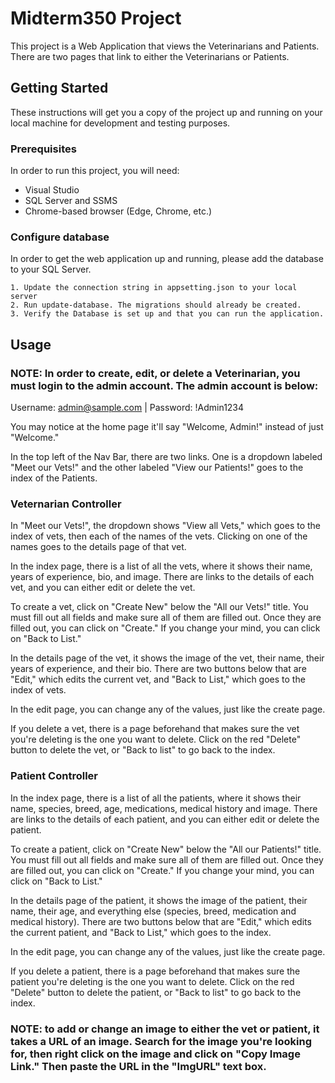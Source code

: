 # Midterm350 Project

This project is a Web Application that views the Veterinarians and Patients. There are two pages that link to either the Veterinarians or Patients.

## Getting Started

These instructions will get you a copy of the project up and running on your local machine for development and testing purposes.

### Prerequisites

In order to run this project, you will need:

* Visual Studio
* SQL Server and SSMS
* Chrome-based browser (Edge, Chrome, etc.)

### Configure database

In order to get the web application up and running, please add the database to your SQL Server.

```
1. Update the connection string in appsetting.json to your local server
2. Run update-database. The migrations should already be created.
3. Verify the Database is set up and that you can run the application.
```

## Usage

### NOTE: In order to create, edit, or delete a Veterinarian, you must login to the admin account. The admin account is below:

Username: admin@sample.com | Password: !Admin1234

You may notice at the home page it'll say "Welcome, Admin!" instead of just "Welcome."

In the top left of the Nav Bar, there are two links. One is a dropdown labeled "Meet our Vets!" and the other labeled "View our Patients!" goes to the index of the Patients.

### Veternarian Controller

In "Meet our Vets!", the dropdown shows "View all Vets," which goes to the index of vets, then each of the names of the vets. Clicking on one of the names goes to the details page of that vet.

In the index page, there is a list of all the vets, where it shows their name, years of experience, bio, and image. There are links to the details of each vet, and you can either edit or delete the vet.

To create a vet, click on "Create New" below the "All our Vets!" title. You must fill out all fields and make sure all of them are filled out. Once they are filled out, you can click on "Create." If you change your mind, you can click on "Back to List."

In the details page of the vet, it shows the image of the vet, their name, their years of experience, and their bio. There are two buttons below that are "Edit," which edits the current vet, and "Back to List," which goes to the index of vets.

In the edit page, you can change any of the values, just like the create page.

If you delete a vet, there is a page beforehand that makes sure the vet you're deleting is the one you want to delete. Click on the red "Delete" button to delete the vet, or "Back to list" to go back to the index.

### Patient Controller

In the index page, there is a list of all the patients, where it shows their name, species, breed, age, medications, medical history and image. There are links to the details of each patient, and you can either edit or delete the patient.

To create a patient, click on "Create New" below the "All our Patients!" title. You must fill out all fields and make sure all of them are filled out. Once they are filled out, you can click on "Create." If you change your mind, you can click on "Back to List."

In the details page of the patient, it shows the image of the patient, their name, their age, and everything else (species, breed, medication and medical history). There are two buttons below that are "Edit," which edits the current patient, and "Back to List," which goes to the index.

In the edit page, you can change any of the values, just like the create page.

If you delete a patient, there is a page beforehand that makes sure the patient you're deleting is the one you want to delete. Click on the red "Delete" button to delete the patient, or "Back to list" to go back to the index.



### NOTE: to add or change an image to either the vet or patient, it takes a URL of an image. Search for the image you're looking for, then right click on the image and click on "Copy Image Link." Then paste the URL in the "ImgURL" text box.
